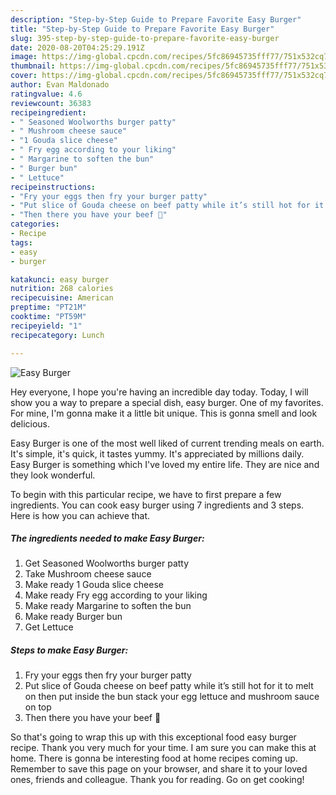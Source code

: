 ```yaml
---
description: "Step-by-Step Guide to Prepare Favorite Easy Burger"
title: "Step-by-Step Guide to Prepare Favorite Easy Burger"
slug: 395-step-by-step-guide-to-prepare-favorite-easy-burger
date: 2020-08-20T04:25:29.191Z
image: https://img-global.cpcdn.com/recipes/5fc86945735fff77/751x532cq70/easy-burger-recipe-main-photo.jpg
thumbnail: https://img-global.cpcdn.com/recipes/5fc86945735fff77/751x532cq70/easy-burger-recipe-main-photo.jpg
cover: https://img-global.cpcdn.com/recipes/5fc86945735fff77/751x532cq70/easy-burger-recipe-main-photo.jpg
author: Evan Maldonado
ratingvalue: 4.6
reviewcount: 36383
recipeingredient:
- " Seasoned Woolworths burger patty"
- " Mushroom cheese sauce"
- "1 Gouda slice cheese"
- " Fry egg according to your liking"
- " Margarine to soften the bun"
- " Burger bun"
- " Lettuce"
recipeinstructions:
- "Fry your eggs then fry your burger patty"
- "Put slice of Gouda cheese on beef patty while it’s still hot for it to melt on then put inside the bun stack your egg lettuce and mushroom sauce on top"
- "Then there you have your beef 🍔"
categories:
- Recipe
tags:
- easy
- burger

katakunci: easy burger 
nutrition: 268 calories
recipecuisine: American
preptime: "PT21M"
cooktime: "PT59M"
recipeyield: "1"
recipecategory: Lunch

---
```



![Easy Burger](https://img-global.cpcdn.com/recipes/5fc86945735fff77/751x532cq70/easy-burger-recipe-main-photo.jpg)

Hey everyone, I hope you're having an incredible day today. Today, I will show you a way to prepare a special dish, easy burger. One of my favorites. For mine, I'm gonna make it a little bit unique. This is gonna smell and look delicious.

Easy Burger is one of the most well liked of current trending meals on earth. It's simple, it's quick, it tastes yummy. It's appreciated by millions daily. Easy Burger is something which I've loved my entire life. They are nice and they look wonderful.




To begin with this particular recipe, we have to first prepare a few ingredients. You can cook easy burger using 7 ingredients and 3 steps. Here is how you can achieve that.

<!--inarticleads1-->

##### The ingredients needed to make Easy Burger:

1. Get  Seasoned Woolworths burger patty
1. Take  Mushroom cheese sauce
1. Make ready 1 Gouda slice cheese
1. Make ready  Fry egg according to your liking
1. Make ready  Margarine to soften the bun
1. Make ready  Burger bun
1. Get  Lettuce




<!--inarticleads2-->

##### Steps to make Easy Burger:

1. Fry your eggs then fry your burger patty
1. Put slice of Gouda cheese on beef patty while it’s still hot for it to melt on then put inside the bun stack your egg lettuce and mushroom sauce on top
1. Then there you have your beef 🍔




So that's going to wrap this up with this exceptional food easy burger recipe. Thank you very much for your time. I am sure you can make this at home. There is gonna be interesting food at home recipes coming up. Remember to save this page on your browser, and share it to your loved ones, friends and colleague. Thank you for reading. Go on get cooking!
